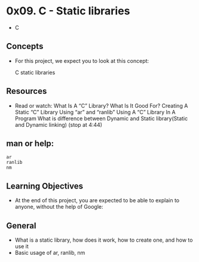 # 0x09. C - Static libraries
- C

## Concepts
- For this project, we expect you to look at this concept:

	C static libraries

## Resources
- Read or watch:
	What Is A “C” Library? What Is It Good For?
	Creating A Static “C” Library Using “ar” and “ranlib”
	Using A “C” Library In A Program
	What is difference between Dynamic and Static library(Static and Dynamic linking) (stop at 4:44)

## man or help:
	ar
	ranlib
	nm

## Learning Objectives
- At the end of this project, you are expected to be able to explain to anyone, without the help of Google:

## General
- What is a static library, how does it work, how to create one, and how to use it
- Basic usage of ar, ranlib, nm
